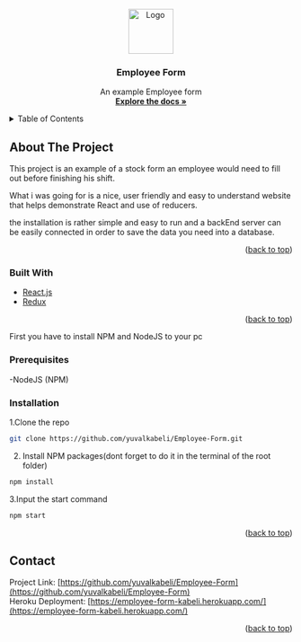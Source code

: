 <div id="top"></div>


<br />
<div align="center">
    <img src="https://www.pageuppeople.com/wp-content/uploads/2019/01/Top-60-Employee-Engagement-image43-1200x720.png" alt="Logo" wihttps://media.npr.org/assets/img/2021/07/16/gettyimages-630263206-e21e85c1e9121a8f6204ccb11ffc0fd973406ae5-s1100-c50.jpgdth="80" height="80">


  <h3 align="center">Employee Form</h3>

  <p align="center">
    An example Employee form
    <br />
    <a href="https://github.com/yuvalkabeli/Employee-Form"><strong>Explore the docs »</strong></a>
    <br />
  </p>
</div>



<!-- TABLE OF CONTENTS -->
<details>
  <summary>Table of Contents</summary>
  <ul>
    <li>
      <a href="#about-the-project">About The Project</a>
      <ul>
        <li><a href="#built-with">Built With</a></li>
      </ul>
        <ul>
        <li><a href="#prerequisites">Prerequisites</a></li>
        <li><a href="#installation">Installation</a></li>
      </ul>
    </li> 
    <li><a href="#contact">Contact</a></li>
  </ul>
</details>



<!-- ABOUT THE PROJECT -->
## About The Project

This project is an example of a stock form an employee would need to fill out  before finishing his shift.

What i was going for is a nice, user friendly and easy to understand website that helps demonstrate React and use of reducers.

the installation is rather simple and easy to run and a backEnd server can be easily connected in order to save the data you need into a database.

<p align="right">(<a href="#top">back to top</a>)</p>



### Built With

* [React.js](https://reactjs.org/)
* [Redux](https://redux.js.org/)

<p align="right">(<a href="#top">back to top</a>)</p>



<!-- GETTING STARTED -->
First you have to install NPM and NodeJS to your pc

### Prerequisites

-NodeJS (NPM)

### Installation

1.Clone the repo
   ```sh
   git clone https://github.com/yuvalkabeli/Employee-Form.git
   ```
2.  Install NPM packages(dont forget to do it in the terminal of the root folder)
   ```sh
   npm install
   ```
3.Input the start command
   ```sh
   npm start
   ```
   
<p align="right">(<a href="#top">back to top</a>)</p>




<!-- CONTACT -->
## Contact

Project Link: [https://github.com/yuvalkabeli/Employee-Form](https://github.com/yuvalkabeli/Employee-Form)
</br>
Heroku Deployment: [https://employee-form-kabeli.herokuapp.com/](https://employee-form-kabeli.herokuapp.com/)

<p align="right">(<a href="#top">back to top</a>)</p>







